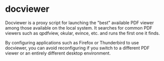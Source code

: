 docviewer
=========

Docviewer is a proxy script for launching the "best" available PDF viewer
among those available on the local system.  It searches for common PDF viewers
such as qpdfview, okular, evince, etc. and runs the first one it finds.

By configuring applications such as Firefox or Thunderbird to use docviewer,
you can avoid reconfiguring if you switch to a different PDF viewer or an
entirely different desktop environment.
